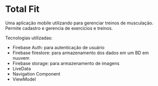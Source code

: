 # Total Fit

Uma aplicação mobile utilizando para gerenciar treinos de musculação.
Permite cadastro e gerencia de exercicios e treinos.

Tecnologias utilizadas:
- Firebase Auth: para autenticação de usuário
- Firebase firestore: para armazenamento dos dados em um BD em nuuvem
- Firebase storage: para armazenamento de imagens
- LiveData
- Navigation Component
- ViewModel

